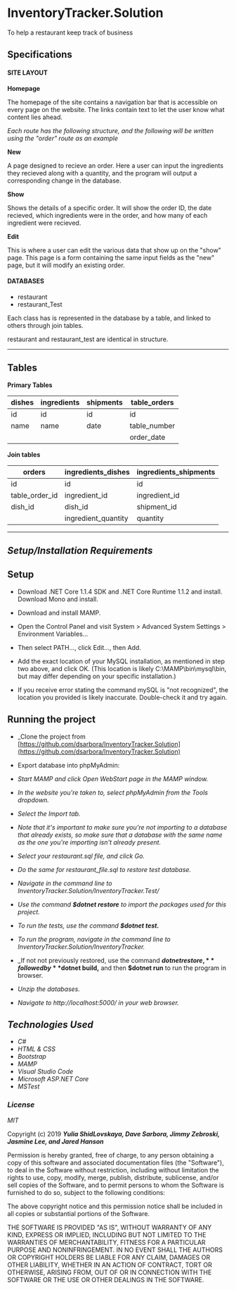 # InventoryTracker.Solution
To help a restaurant keep track of business

## Specifications

#### SITE LAYOUT

**Homepage**

The homepage of the site contains a navigation bar that is accessible on every page on the website. The links contain text to let the user know what content lies ahead.

_Each route has the following structure, and the following will be written using the "order" route as an example_

**New**

A page designed to recieve an order. Here a user can input the ingredients they recieved along with a quantity, and the program will output a corresponding change in the database.

**Show**

Shows the details of a specific order. It will show the order ID, the date recieved, which ingredients were in the order, and how many of each ingredient were recieved.

**Edit**

This is where a user can edit the various data that show up on the "show" page. This page is a form containing the same input fields as the "new" page, but it will modify an existing order.


#### DATABASES

* restaurant
* restaurant_Test

Each class has is represented in the database by a table, and linked to others through join tables.

restaurant and restaurant_test are identical in structure.


----
## Tables
**Primary Tables**

|dishes|ingredients|shipments|table_orders|
|------|-----------|---------|------------|
|id    |id         |id       |id          |
|name  |name       |date     |table_number|
|      |           |         |order_date  |

**Join tables**

|orders|ingredients_dishes|ingredients_shipments|
|------|------------------|---------------------|
|id    |id                |id                   |
|table_order_id|ingredient_id|ingredient_id     |
|dish_id|dish_id          |shipment_id          |
|      |ingredient_quantity|quantity


-----

## _Setup/Installation Requirements_
**Setup**
----
* Download .NET Core 1.1.4 SDK and .NET Core Runtime 1.1.2 and install.
Download Mono and install.

* Download and install MAMP.

* Open the Control Panel and visit System > Advanced System Settings > Environment Variables...

* Then select PATH..., click Edit..., then Add.

* Add the exact location of your MySQL installation, as mentioned in step two above, and click OK. (This location is likely C:\MAMP\bin\mysql\bin, but may differ depending on your specific installation.)

* If you receive error stating the command mySQL is "not recognized", the location you provided is likely inaccurate. Double-check it and try again.

**Running the project**
----

* _Clone the project from [https://github.com/dsarbora/InventoryTracker.Solution](https://github.com/dsarbora/InventoryTracker.Solution)

* Export database into phpMyAdmin:
* _Start MAMP and click Open WebStart page in the MAMP window._
* _In the website you're taken to, select phpMyAdmin from the Tools dropdown._
* _Select the Import tab._
* _Note that it's important to make sure you're not importing to a database that already exists, so make sure that a database with the same name as the one you're importing isn't already present._
* _Select your restaurant.sql file, and click Go._
* _Do the same for restaurant_file.sql to restore test database._

* _Navigate in the command line to InventoryTracker.Solution/InventoryTracker.Test/_
* _Use the command **$dotnet restore** to import the packages used for this project._
* _To run the tests, use the command **$dotnet test.**_
* _To run the program, navigate in the command line to InventoryTracker.Solution/InventoryTracker._
* _If not not previously restored, use the command **$dotnet restore,** followed by **$dotnet build,** and then **$dotnet run** to run the program in browser.
* _Unzip the databases._
* _Navigate to http://localhost:5000/ in your web browser._

## _Technologies Used_
* _C#_
* _HTML & CSS_
* _Bootstrap_
* _MAMP_
* _Visual Studio Code_
* _Microsoft ASP.NET Core_
* _MSTest_

### _License_

*MIT*

Copyright (c) 2019 **_Yulia ShidLovskaya, Dave Sarbora, Jimmy Zebroski, Jasmine Lee, and Jared Hanson_**

Permission is hereby granted, free of charge, to any person obtaining a copy of this software and associated documentation files (the "Software"), to deal in the Software without restriction, including without limitation the rights to use, copy, modify, merge, publish, distribute, sublicense, and/or sell copies of the Software, and to permit persons to whom the Software is furnished to do so, subject to the following conditions:

The above copyright notice and this permission notice shall be included in all copies or substantial portions of the Software.

THE SOFTWARE IS PROVIDED "AS IS", WITHOUT WARRANTY OF ANY KIND, EXPRESS OR IMPLIED, INCLUDING BUT NOT LIMITED TO THE WARRANTIES OF MERCHANTABILITY, FITNESS FOR A PARTICULAR PURPOSE AND NONINFRINGEMENT. IN NO EVENT SHALL THE AUTHORS OR COPYRIGHT HOLDERS BE LIABLE FOR ANY CLAIM, DAMAGES OR OTHER LIABILITY, WHETHER IN AN ACTION OF CONTRACT, TORT OR OTHERWISE, ARISING FROM, OUT OF OR IN CONNECTION WITH THE SOFTWARE OR THE USE OR OTHER DEALINGS IN THE SOFTWARE.
